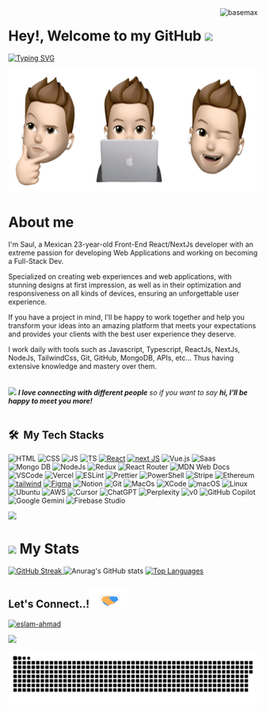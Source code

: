 <img align ="right" src="https://komarev.com/ghpvc/?username=basemax&label=Profile%20views&color=0e75b6&style=flat" alt="basemax">

# Hey!, Welcome to my GitHub <img src="https://github.com/TheDudeThatCode/TheDudeThatCode/blob/master/Assets/Earth.gif" width="24px">

<p align="center">

   [![Typing SVG](https://readme-typing-svg.demolab.com?font=Fira+Code&size=30&duration=3000&pause=1000&color=9C29F7&width=435&size=45&center=true&vCenter=true&width=1500&height=100&lines=Software+Engineer;Front+End+Developer)](https://git.io/typing-svg)  
</p>


<div align="center">
  <img height="250" src="https://github.com/saulkurosaki/saulkurosaki/blob/main/SaulKurosakiCover.png?raw=true"  />

</div>

###


</div>

###

# About me 

I'm Saul, a Mexican 23-year-old Front-End React/NextJs developer with an extreme passion for developing Web Applications and working on becoming a Full-Stack Dev.

Specialized on creating web experiences and web applications, with stunning designs at first impression, as well as in their optimization and responsiveness on all kinds of devices, ensuring an unforgettable user experience.

If you have a project in mind, I'll be happy to work together and help you transform your ideas into an amazing platform that meets your expectations and provides your clients with the best user experience they deserve.

I work daily with tools such as Javascript, Typescript, ReactJs, NextJs, NodeJs, TailwindCss, Git, GitHub, MongoDB, APIs, etc... Thus having extensive knowledge and mastery over them.
<br>
<br>
<br>
<img src="https://media.giphy.com/media/LnQjpWaON8nhr21vNW/giphy.gif" width="40"> <em><b>I love connecting with different people</b> so if you want to say <b>hi, I'll be happy to meet you more!</b></em>
  <br>
<br>
  ## 🛠️ &nbsp;My Tech Stacks
![HTML](https://img.shields.io/badge/HTML5-E34F26?style=for-the-badge&logo=html5&logoColor=white)
![CSS](https://img.shields.io/badge/CSS3-1572B6?style=for-the-badge&logo=css3&logoColor=white)
![JS](https://img.shields.io/badge/JavaScript-323330?style=for-the-badge&logo=javascript&logoColor=F7DF1E)
![TS](https://img.shields.io/badge/TypeScript-007ACC?style=for-the-badge&logo=typescript&logoColor=white)
[![React](https://img.shields.io/badge/React-20232A?style=for-the-badge&logo=react&logoColor=61DAFB)](https://react.dev/)
[![next JS](https://img.shields.io/badge/next.js-000000?style=for-the-badge&logo=nextdotjs&logoColor=white)](https://nextjs.org/)
![Vue.js](https://img.shields.io/badge/Vue.js-35495E?style=for-the-badge&logo=vue.js&logoColor=4FC08D)
![Saas](https://img.shields.io/badge/Sass-CC6699?style=for-the-badge&logo=sass&logoColor=white)
![Mongo DB](https://img.shields.io/badge/MongoDB-4EA94B?style=for-the-badge&logo=mongodb&logoColor=white)
![NodeJs](https://img.shields.io/badge/Node.js-43853D?style=for-the-badge&logo=node.js&logoColor=white)
![Redux](https://img.shields.io/badge/Redux-593D88?style=for-the-badge&logo=redux&logoColor=white)
![React Router](https://img.shields.io/badge/React_Router-CA4245?style=for-the-badge&logo=react-router&logoColor=white)
![MDN Web Docs](https://img.shields.io/badge/MDN_Web_Docs-black?style=for-the-badge&logo=mdnwebdocs&logoColor=white)
![VSCode](https://img.shields.io/badge/Visual_Studio_Code-0078D4?style=for-the-badge&logo=visual%20studio%20code&logoColor=white)
![Vercel](https://img.shields.io/badge/Vercel-000000?style=for-the-badge&logo=vercel&logoColor=white)
![ESLint](https://img.shields.io/badge/eslint-3A33D1?style=for-the-badge&logo=eslint&logoColor=white)
![Prettier](https://img.shields.io/badge/prettier-1A2C34?style=for-the-badge&logo=prettier&logoColor=F7BA3E)
![PowerShell](https://img.shields.io/badge/Powershell-2CA5E0?style=for-the-badge&logo=powershell&logoColor=white)
![Stripe](https://img.shields.io/badge/Stripe-626CD9?style=for-the-badge&logo=Stripe&logoColor=white)
![Ethereum](https://img.shields.io/badge/Ethereum-3C3C3D?style=for-the-badge&logo=Ethereum&logoColor=white)
[![tailwind](https://img.shields.io/badge/Tailwind_CSS-38B2AC?style=for-the-badge&logo=tailwind-css&logoColor=white)](https://tailwindcss.com/)
[![Figma](https://img.shields.io/badge/Figma-F24E1E?style=for-the-badge&logo=figma&logoColor=white)](https://www.figma.com/)
![Notion](https://img.shields.io/badge/Notion-000000?style=for-the-badge&logo=notion&logoColor=white)
![Git](https://img.shields.io/badge/GIT-E44C30?style=for-the-badge&logo=git&logoColor=white)
![MacOs](https://img.shields.io/badge/mac%20os-000000?style=for-the-badge&logo=apple&logoColor=white)
![XCode](https://img.shields.io/badge/Xcode-007ACC?style=for-the-badge&logo=Xcode&logoColor=white)
![macOS](https://img.shields.io/badge/macOS-000000?logo=apple&logoColor=F0F0F0)
![Linux](https://img.shields.io/badge/Linux-FCC624?logo=linux&logoColor=black)
![Ubuntu](https://img.shields.io/badge/Ubuntu-E95420?logo=ubuntu&logoColor=white)
![AWS](https://custom-icon-badges.demolab.com/badge/AWS-%23FF9900.svg?logo=aws&logoColor=white)
![Cursor](https://custom-icon-badges.demolab.com/badge/Cursor-000000?logo=cursor-ai-white)
![ChatGPT](https://img.shields.io/badge/ChatGPT-74aa9c?logo=openai&logoColor=white)
![Perplexity](https://img.shields.io/badge/Perplexity-1FB8CD?logo=perplexity&logoColor=fff)
![v0](https://img.shields.io/badge/v0-000?logo=v0&logoColor=fff)
![GitHub Copilot](https://img.shields.io/badge/GitHub%20Copilot-000?logo=githubcopilot&logoColor=fff)
![Google Gemini](https://img.shields.io/badge/Google%20Gemini-886FBF?logo=googlegemini&logoColor=fff)
![Firebase Studio](https://custom-icon-badges.demolab.com/badge/Firebase%20Studio-F66C21?logo=firebase-studio&logoColor=fff)



<img src="https://user-images.githubusercontent.com/73097560/115834477-dbab4500-a447-11eb-908a-139a6edaec5c.gif">

<br clear="both">

# <picture><img src="https://media2.giphy.com/media/AynUwd5uKhIevEWx54/giphy.gif?cid=6c09b95221hbz3noua8unadww97wxrgfwesrv5msxql49t3a&ep=v1_stickers_related&rid=giphy.gif&ct=s" width = 50px></picture>  My Stats
<div>
   <a href="https://git.io/streak-stats">
      <img src="https://streak-stats.demolab.com?user=saulkurosaki&theme=holi-theme&hide_border=true" alt="GitHub Streak">
   </a>
   <img src="https://github-readme-stats.vercel.app/api?username=saulkurosaki&show_icons=true&theme=holi&hide_border=true" alt="Anurag's GitHub stats">
   <a href="https://github.com/anuraghazra/github-readme-stats">
      <img src="https://github-readme-stats.vercel.app/api/top-langs/?username=saulkurosaki&layout=compact&theme=holi&border=false&hide_border=true" alt="Top Languages">
   </a>
</div>
   



## <b> Let's Connect..!</b><img src="https://github.com/0xAbdulKhalid/0xAbdulKhalid/raw/main/assets/mdImages/handshake.gif" width ="80">
<p align="left">
<a href="" target="blank"><img align="center" src="https://raw.githubusercontent.com/rahuldkjain/github-profile-readme-generator/master/src/images/icons/Social/linked-in-alt.svg" alt="eslam-ahmad" height="30" width="40" /></a>
</p>
<!--horizontal divider(gradiant)-->
<img src="https://user-images.githubusercontent.com/73097560/115834477-dbab4500-a447-11eb-908a-139a6edaec5c.gif">

<p align="center">
 <img width="1000" src="assets/github-snake.svg" alt="snake"/>
</p>
